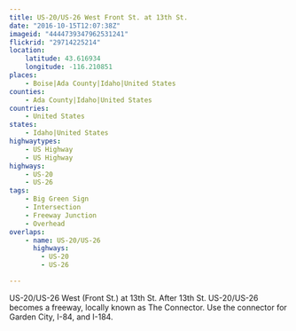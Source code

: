 ```yaml
---
title: US-20/US-26 West Front St. at 13th St.
date: "2016-10-15T12:07:38Z"
imageid: "4444739347962531241"
flickrid: "29714225214"
location:
    latitude: 43.616934
    longitude: -116.210851
places:
    - Boise|Ada County|Idaho|United States
counties:
    - Ada County|Idaho|United States
countries:
    - United States
states:
    - Idaho|United States
highwaytypes:
    - US Highway
    - US Highway
highways:
    - US-20
    - US-26
tags:
    - Big Green Sign
    - Intersection
    - Freeway Junction
    - Overhead
overlaps:
    - name: US-20/US-26
      highways:
        - US-20
        - US-26

---
```

US-20/US-26 West (Front St.) at 13th St.  After 13th St. US-20/US-26 becomes a freeway, locally known as The Connector.  Use the connector for Garden City, I-84, and I-184.